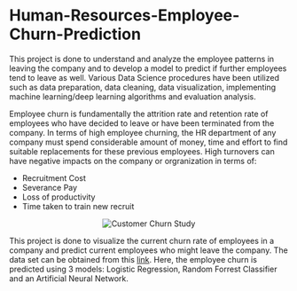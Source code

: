 # Human-Resources-Employee-Churn-Prediction
This project is done to understand and analyze the employee patterns in leaving the company and to develop a model to predict if further employees tend to leave as well. Various Data Science procedures have been utilized such as data preparation, data cleaning, data visualization, implementing machine learning/deep learning algorithms and evaluation analysis.

Employee churn is fundamentally the attrition rate and retention rate of employees who have decided to leave or have been terminated from the company. In terms of high employee churning, the HR department of any company must spend considerable amount of money, time and effort to find suitable replacements for these previous employees. High turnovers can have negative impacts on the company or orgranization in terms of:
*  Recruitment Cost
*  Severance Pay
*  Loss of productivity
*  Time taken to train new recruit
<p align="center">
   <img alt="Customer Churn Study" title="Employee Churn Visual" src="https://s16353.pcdn.co/wp-content/uploads/2018/06/Churn.png">
</p>

This project is done to visualize the current churn rate of employees in a company and predict current employees who might leave the company. The data set can be obtained from this [link](https://www.kaggle.com/pavansubhasht/ibm-hr-analytics-attrition-dataset). Here, the employee churn is predicted using 3 models: Logistic Regression, Random Forrest Classifier and an Artificial Neural Network.
